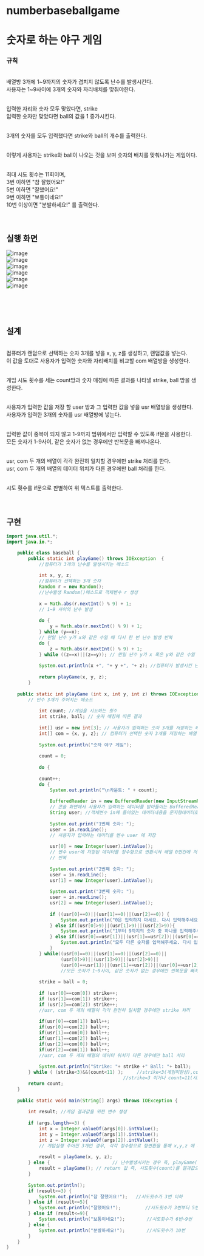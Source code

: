 # numberbaseballgame
# 숫자로 하는 야구 게임
### 규칙
<br>
배열방 3개에 1~9까지의 숫자가 겹치지 않도록 난수를 발생시킨다. <br>
사용자는 1~9사이에 3개의 숫자와 자리배치를 맞춰야한다. <br><br>

입력한 자리와 숫자 모두 맞았다면, strike <br>
입력한 숫자만 맞았다면 ball의 값을 1 증가시킨다. <br><br>

3개의 숫자를 모두 입력했다면 strike와 ball의 개수를 출력한다. <br><br>

이렇게 사용자는 strike와 ball이 나오는 것을 보며 숫자의 배치를 맞춰나가는 게임이다. <br><br>

최대 시도 횟수는 11회이며, <br>
3번 이하면 "참 잘했어요!" <br>
5번 이하면 "잘했어요!" <br>
9번 이하면 "보통이네요!" <br>
10번 이상이면 "분발하세요!" 를 출력한다. <br><br><br>
## 실행 화면
![image](https://github.com/gkstmdrb/numberbaseballgame/assets/114748816/e6741407-4c00-4459-a23e-7a74efe0e066) <br>
![image](https://github.com/gkstmdrb/numberbaseballgame/assets/114748816/903c05d4-9708-41b8-bf0c-96948f808d36) <br>
![image](https://github.com/gkstmdrb/numberbaseballgame/assets/114748816/ad179da3-2e39-419a-adb9-f88fcf6db65b) <br>
![image](https://github.com/gkstmdrb/numberbaseballgame/assets/114748816/afdf623d-f930-42d5-8fbe-147a48be226f) <br>
![image](https://github.com/gkstmdrb/numberbaseballgame/assets/114748816/8bba2ae6-8449-481e-9a9b-7d0cf4f101ad) <br>
![image](https://github.com/gkstmdrb/numberbaseballgame/assets/114748816/3cd22b1c-cac0-4bf6-8fcc-f381f7f8fc0b) <br>


<br><br><br>

## 설계
<br>
컴퓨터가 랜덤으로 선택하는 숫자 3개를 넣을 x, y, z를 생성하고, 랜덤값을 넣는다. <br>
이 값을 토대로 사용자가 입력한 숫자와 자리배치를 비교할 com 배열방을 생성한다. <br><br>

게임 시도 횟수를 세는 count방과 숫자 매칭에 따른 결과를 나타낼 strike, ball 방을 생성한다. <br><br>

사용자가 입력한 값을 저장 할 user 방과 그 입력한 값을 넣을 usr 배열방을 생성한다. <br>
사용자가 입력한 3개의 숫자를 usr 배열방에 넣는다. <br><br>

입력한 값이 중복이 되지 않고 1-9까지 범위에서만 입력할 수 있도록 if문을 사용한다. <br>
모든 숫자가 1-9사이, 같은 숫자가 없는 경우에만 반복문을 빠져나온다. <br><br>

usr, com 두 개의 배열이 각각 완전히 일치할 경우에만 strike 처리를 한다. <br>
usr, com 두 개의 배열의 데이터 위치가 다른 경우에만 ball 처리를 한다. <br><br>

시도 횟수를 if문으로 판별하여 위 텍스트를 출력한다.<br><br><br>

## 구현
``` java
import java.util.*;
import java.io.*;

	public class baseball {
		public static int playGame() throws IOException  {
			//컴퓨터가 3개의 난수를 발생시키는 메소드
			
			int x, y, z; 
			//컴퓨터가 선택하는 3개 숫자
			Random r = new Random(); 
			//난수발생 Random()메소드로 객체변수 r 생성
			
			x = Math.abs(r.nextInt() % 9) + 1; 
			// 1~9 사이의 난수 발생
			
			do {
				y = Math.abs(r.nextInt() % 9) + 1;
			} while (y==x); 
			// 만일 난수 y가 x와 같은 수일 때 다시 한 번 난수 발생 반복
			do {
				z = Math.abs(r.nextInt() % 9) + 1;
			} while ((z==x)||(z==y)); // 만일 난수 y가 x 혹은 y와 같은 수일 때 다시 한 번 난수 발생 반복
			
			System.out.println(x +", "+ y +", "+ z); //컴퓨터가 발생시킨 난수 확인(게임 시 비공개)
		
			return playGame(x, y, z);
		}
			
	public static int playGame (int x, int y, int z) throws IOException {
		// 인수 3개가 주어지는 메소드
			
			int count; //게임을 시도하는 횟수
			int strike, ball; // 숫자 매칭에 따른 결과
				
			int[] usr = new int[3]; // 사용자가 입력하는 숫자 3개를 저장하는 배열
			int[] com = {x, y, z}; // 컴퓨터가 선택한 숫자 3개를 저장하는 배열
				
			System.out.println("숫자 야구 게임");
				
			count = 0;
			
			do {
			
			count++;
			do {
				System.out.println("\n카운트: " + count);
					
				BufferedReader in = new BufferedReader(new InputStreamReader(System.in));
				// 콘솔 화면에서 사용자가 입력하는 데이터를 받아들이는 BufferedReader() 메소드의 객체변수 in 생성
				String user; //객체변수 in에 들어있는 데이터내용을 문자형데이터로 저장할 변수생성
					
				System.out.print("1번째 숫자: ");
				user = in.readLine(); 
				// 사용자가 입력하는 데이터를 변수 user 에 저장
        
				usr[0] = new Integer(user).intValue(); 
				// 변수 user에 저장된 데이터를 정수형으로 변환시켜 배열 0번칸에 저장
				// 반복
        
				System.out.print("2번째 숫자: ");
				user = in.readLine(); 
				usr[1] = new Integer(user).intValue(); 
					
				System.out.print("3번째 숫자: ");
				user = in.readLine();  
				usr[2] = new Integer(user).intValue(); 
			
				if ((usr[0]==0)||(usr[1]==0)||(usr[2]==0)) {
					System.out.println("0은 입력하지 마세요. 다시 입력해주세요.");
				} else if((usr[0]>9)||(usr[1]>9)||(usr[2]>9)){
					System.out.println("1부터 9까지의 숫자 중 하나를 입력해주세요. 다시 입력해주세요.");
				} else if((usr[0]==usr[1])||(usr[1]==usr[2])||(usr[0]==usr[2])){
					System.out.println("모두 다른 숫자를 입력해주세요. 다시 입력해주세요.");
				}
			} while((usr[0]==0)||(usr[1]==0)||(usr[2]==0)||
					(usr[0]>9)||(usr[1]>9)||(usr[2]>9)||
					(usr[0]==usr[1])||(usr[1]==usr[2])||(usr[0]==usr[2]));
					//모든 숫자가 1~9사이, 같은 숫자가 없는 경우에만 반복문을 빠져나옴
				
			strike = ball = 0;
						
			if (usr[0]==com[0]) strike++;
			if (usr[1]==com[1]) strike++;
			if (usr[2]==com[2]) strike++; 
			//usr, com 두 개의 배열이 각각 완전히 일치할 경우에만 strike 처리
						
			if(usr[0]==com[1]) ball++;
			if(usr[0]==com[2]) ball++;
			if(usr[1]==com[0]) ball++;
			if(usr[1]==com[2]) ball++;
			if(usr[2]==com[0]) ball++;
			if(usr[2]==com[1]) ball++; 
			//usr, com 두 개의 배열의 데이터 위치가 다른 경우에만 ball 처리
					
			System.out.println("Strike: "+ strike +" Ball: "+ ball);
		} while ( (strike<3)&&(count<11) ); 	//strike<3(게임미완성),count<11(시도횟수 10번까지)일 때 반복
                                           //strike=3 이거나 count=11(시도횟수 11번째)가 되면 종료
		return count;
	}
			
	public static void main(String[] args) throws IOException {
			
		int result; //게임 결과값을 위한 변수 생성
			
		if (args.length==3) { 
			int x = Integer.valueOf(args[0]).intValue();
			int y = Integer.valueOf(args[1]).intValue();
			int z = Integer.valueOf(args[2]).intValue();
			// 게임실행 주어진 3개인 경우, 각각 정수형으로 형변환을 통해 x,y,z 에 저장
      
			result = playGame(x, y, z);
		} else { 				       // 난수발생시키는 경우 즉, playGame()에 해당
			result = playGame(); // return 값 즉, 시도횟수(count)를 결과값으로 반환하여 result에 저장
		}
			
		System.out.println();
		if (result<=3) {
			System.out.println("참 잘했어요!");   //시도횟수가 3번 이하
		} else if (result<=5){
			System.out.println("잘했어요!"); 		 //시도횟수가 3번부터 5번 이하
		} else if (result<=9){
			System.out.println("보통이네요!"); 		 //시도횟수가 6번~9번
		} else {
			System.out.println("분발하세요!");		 //시도횟수가 10번
		}
	}
}
```
